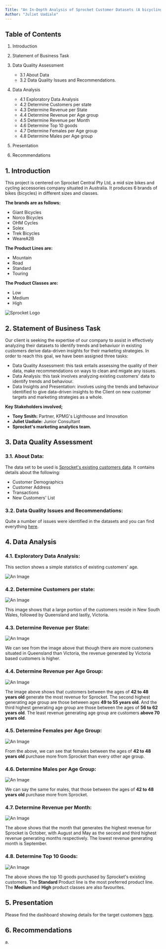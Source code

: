 ```yaml
---
Title: "An In-Depth Analysis of Sprocket Customer Datasets (A bicycling company)"
Author: "Juliet Uadiale"
---
```





## **Table of Contents**



 1. Introduction
    
 2. Statement of Business Task

 3. Data Quality Assessment
      + 3.1 About Data
      + 3.2 Data Quality Issues and Recommendations.
          
 4. Data Analysis
       + 4.1 Exploratory Data Analysis
       + 4.2 Determine Customers per state
       + 4.3 Determine Revenue per State
       + 4.4 Determine Revenue per Age group
       + 4.5 Determine Revenue per Month
       + 4.6 Determine Top 10 goods
       + 4.7 Determine Females per Age group
       + 4.8 Determine Males per Age group
       
5. Presentation
6. Recommendations
    

## **1.   Introduction** 
This project is centered on Sprocket Central Pty Ltd, a mid size bikes and cycling accessories company situated in Australia. It produces 6 brands of bikes (bicycles) in different sizes and classes. 

**The brands are as follows:**
- Giant Bicycles
- Norco Bicycles
- OHM Cycles
- Solex
- Trek Bicycles
- WeareA2B

**The Product Lines are:**
  - Mountain
  - Road
  - Standard
  - Touring
 
 **The Product Classes are:**
  - Low
  - Medium
  - High

![Sprocket Logo](./sprocket_central_logo.png)


## **2.   Statement of Business Task** 
Our client is seeking the expertise of our company to assist in effectively analyzing their datasets to identify trends and behaviuor in existing customers derive data-driven insights for their marketing strategies. In order to reach this goal, we have been assigned three tasks:

- Data Quality Assessment: this task entails assessing the quality of their data, make recommendations on ways to clean and migate any issues.
- Data Analysis: this task involves analyzing existing customers' data to identify trends and behaviour.
- Data Insights and Presentation: involves using the trends and behaviour identified to give data-driven insights to the Client on new customer targets and marketing strategies as a whole.

**Key Stakeholders involved;** 

 - **Tony Smith:** Partner, KPMG's Lighthouse and Innovation
 - **Juliet Uadiale:** Junior Consultant
 - **Sprocket's marketing analytics team.**




## **3.   Data Quality Assessment**

### **3.1. About Data:**

The data set to be used is [Sprocket's existing customers data](https://cdn-assets.theforage.com/vinternship_modules/kpmg_data_analytics/KPMG_VI_New_raw_data_update_final.xlsx). It contains details about the following:

- Customer Demographics
- Customer Address
- Transactions
- New Customers' List



### **3.2. Data Quality Issues and Recommendations:**

Quite a number of issues were identified in the datasets and you can find everything [here](https://github.com/Juliet33/Sprocket-Customer-Analysis/blob/main/Data%20Quality%20Assessment.pdf).






## **4. Data Analysis**

### **4.1. Exploratory Data Analysis:**

This section shows a simple statistics of existing customers' age.

![An Image](./age_statistics.png)







### **4.2. Determine Customers per state:**

![An Image](./customers_per_state.png)

This image shows that a large portion of the customers reside in New South Wales,  followed by Queensland and lastly, Victoria. 








### **4.3. Determine Revenue per State:**

![An Image](./revenue_per_state.png)

We can see from the image above that though there are more customers situated in Queensland than Victoria, the revenue generated by Victoria based customers is higher.








### **4.4. Determine Revenue per Age Group:**

![An Image](./revenue_per_agegroup.png)

The image above shows that customers between the ages of **42 to 48 years old** generate the most revenue for Sprocket. The second highest generating age group are those between ages **49 to 55 years old**. And the third highest generating age group are those between the ages of **56 to 62 years old**.
The least revenue generating age group are customers **above 70 years old**. 







### **4.5. Determine Females per Age Group:**

![An Image](./females_per_agegroup.png)

 From  the above, we can see that females between the ages of **42 to 48 years old** purchase more from Sprocket than every other age group.







### **4.6. Determine Males per Age Group:**

![An Image](./males_per_agegroup.png)

We can say the same for males, that those between the ages of **42 to 48 years old** purchase more from Sprocket.









### **4.7. Determine Revenue per Month:**

![An Image](./revenue_per_month.png)

The above shows that the month that generates the highest revenue for Sprocket is October, with August and May as the second and third highest revenue generating months respectively. 
The lowest revenue generating month is September.










### **4.8. Determine Top 10 Goods:**

![An Image](./list_of_top_10_goods.png)

The above shows the top 10 goods purchased by Sprocket's existing customers. 
The **Standard** Product line is the most preferred product line.
The **Medium** and **High** product classes are also favourites.

      
       





## **5. Presentation**

Please find the dashboard showing details for the target customers [here](https://public.tableau.com/app/profile/juliet.uadiale/viz/SprocketTargetCustomers_16901315213920/Dashboard1).



## **6. Recommendations**

a. 
